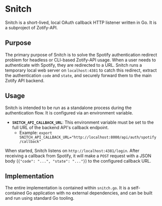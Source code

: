 # Snitch

Snitch is a short-lived, local OAuth callback HTTP listener written in Go. It is a subproject of Zotify-API.

## Purpose

The primary purpose of Snitch is to solve the Spotify authentication redirect problem for headless or CLI-based Zotify-API usage. When a user needs to authenticate with Spotify, they are redirected to a URL. Snitch runs a temporary local web server on `localhost:4381` to catch this redirect, extract the authentication `code` and `state`, and securely forward them to the main Zotify API backend.

## Usage

Snitch is intended to be run as a standalone process during the authentication flow. It is configured via an environment variable.

-   **`SNITCH_API_CALLBACK_URL`**: This environment variable must be set to the full URL of the backend API's callback endpoint.
    -   Example: `export SNITCH_API_CALLBACK_URL="http://localhost:8000/api/auth/spotify/callback"`

When started, Snitch listens on `http://localhost:4381/login`. After receiving a callback from Spotify, it will make a `POST` request with a JSON body (`{"code": "...", "state": "..."}`) to the configured callback URL.

## Implementation

The entire implementation is contained within `snitch.go`. It is a self-contained Go application with no external dependencies, and can be built and run using standard Go tooling.
